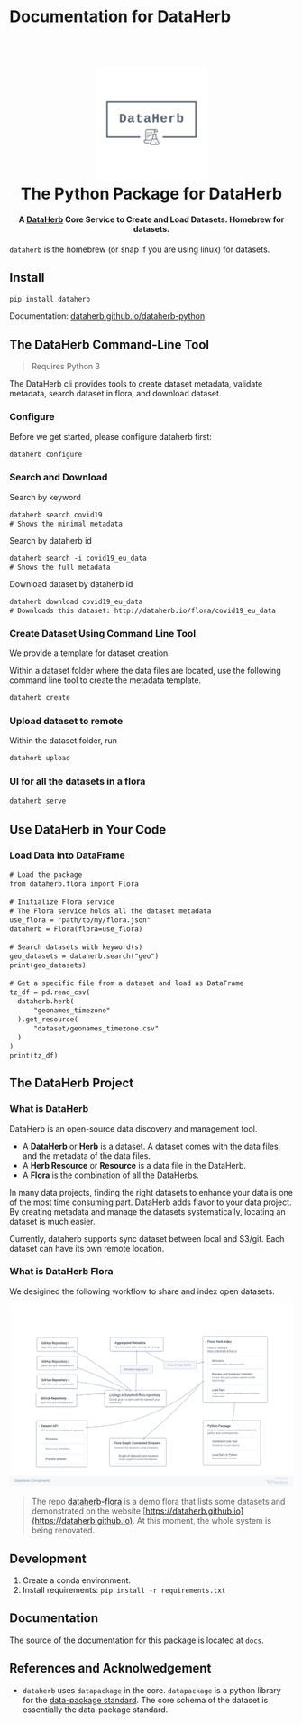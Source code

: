 # Documentation for DataHerb

<h1 align="center">
  <br>
  <a href="https://dataherb.github.io"><img src="https://raw.githubusercontent.com/DataHerb/dataherb.github.io/master/assets/favicon/ms-icon-310x310.png" alt="Markdownify" width="200"></a>
  <br>
  The Python Package for DataHerb
  <br>
</h1>

<h4 align="center">A <a href="https://dataherb.github.io" target="_blank">DataHerb</a> Core Service to Create and Load Datasets. Homebrew for datasets.</h4>

<p align="center">

</p>


`dataherb` is the homebrew (or snap if you are using linux) for datasets.

## Install

```
pip install dataherb
```

Documentation: [dataherb.github.io/dataherb-python](https://dataherb.github.io/dataherb-python)

## The DataHerb Command-Line Tool

> Requires Python 3

The DataHerb cli provides tools to create dataset metadata, validate metadata, search dataset in flora, and download dataset.

### Configure

Before we get started, please configure dataherb first:

```bash
dataherb configure
```

### Search and Download

Search by keyword

```
dataherb search covid19
# Shows the minimal metadata
```

Search by dataherb id

```
dataherb search -i covid19_eu_data
# Shows the full metadata
```

Download dataset by dataherb id

```
dataherb download covid19_eu_data
# Downloads this dataset: http://dataherb.io/flora/covid19_eu_data
```


### Create Dataset Using Command Line Tool

We provide a template for dataset creation.

Within a dataset folder where the data files are located, use the following command line tool to create the metadata template.

```bash
dataherb create
```

### Upload dataset to remote

Within the dataset folder, run

```bash
dataherb upload
```

### UI for all the datasets in a flora


```bash
dataherb serve
```


## Use DataHerb in Your Code

### Load Data into DataFrame

```
# Load the package
from dataherb.flora import Flora

# Initialize Flora service
# The Flora service holds all the dataset metadata
use_flora = "path/to/my/flora.json"
dataherb = Flora(flora=use_flora)

# Search datasets with keyword(s)
geo_datasets = dataherb.search("geo")
print(geo_datasets)

# Get a specific file from a dataset and load as DataFrame
tz_df = pd.read_csv(
  dataherb.herb(
      "geonames_timezone"
  ).get_resource(
      "dataset/geonames_timezone.csv"
  )
)
print(tz_df)
```


## The DataHerb Project


### What is DataHerb

DataHerb is an open-source data discovery and management tool.

- A **DataHerb** or **Herb** is a dataset. A dataset comes with the data files, and the metadata of the data files.
- A **Herb Resource** or **Resource** is a data file in the DataHerb.
- A **Flora** is the combination of all the DataHerbs.

In many data projects, finding the right datasets to enhance your data is one of the most time consuming part. DataHerb adds flavor to your data project. By creating metadata and manage the datasets systematically, locating an dataset is much easier.

Currently, dataherb supports sync dataset between local and S3/git. Each dataset can have its own remote location.

### What is DataHerb Flora

We desigined the following workflow to share and index open datasets.

![DataHerb Workflow](https://raw.githubusercontent.com/DataHerb/dataherb.github.io/master/assets/images/dataherb-components.png)

> The repo [dataherb-flora](https://github.com/DataHerb/dataherb-flora) is a demo flora that lists some datasets and demonstrated on the website [https://dataherb.github.io](https://dataherb.github.io). At this moment, the whole system is being renovated.

## Development

1. Create a conda environment.
2. Install requirements: `pip install -r requirements.txt`

## Documentation

The source of the documentation for this package is located at `docs`.


## References and Acknolwedgement

- `dataherb` uses `datapackage` in the core. `datapackage` is a python library for the [data-package standard](https://specs.frictionlessdata.io/data-package/). The core schema of the dataset is essentially the data-package standard.